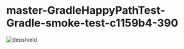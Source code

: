 # master-GradleHappyPathTest-Gradle-smoke-test-c1159b4-390

![depshield](https://ci.dev.depshield.sonatype.org/badges/depshield-ci/master-GradleHappyPathTest-Gradle-smoke-test-c1159b4-390/depshield.svg)